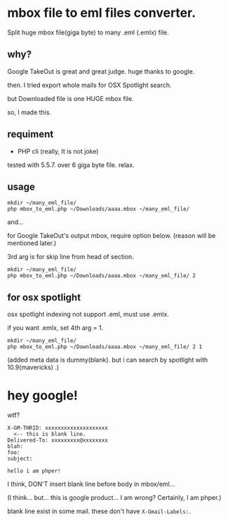 mbox file to eml files converter.
================================

Split huge mbox file(giga byte)  to many .eml (.emlx) file.

why?
----

Google TakeOut is great and great judge. huge thanks to google.


then. I tried export whole mails for OSX Spotlight search.

but Downloaded file is one HUGE mbox file.

so, I made this.


requiment
---------

- PHP cli (really, It is not joke)

tested with 5.5.7. over 6 giga byte file. relax.

usage
-----

```
mkdir ~/many_eml_file/
php mbox_to_eml.php ~/Downloads/aaaa.mbox ~/many_eml_file/
```

and...

for Google TakeOut's output mbox, require option below. (reason will be mentioned later.)

3rd arg is for skip line from head of section.

```
mkdir ~/many_eml_file/
php mbox_to_eml.php ~/Downloads/aaaa.mbox ~/many_eml_file/ 2
```

for osx spotlight
-----------------

osx spotlight indexing not support .eml, must use .emlx.

if you want .emlx, set 4th arg = 1.

```
mkdir ~/many_eml_file/
php mbox_to_eml.php ~/Downloads/aaaa.mbox ~/many_eml_file/ 2 1
```

(added meta data is dummy(blank). but i can search by spotlight with 10.9(mavericks) .)

hey google!
==========

wtf?

```
X-GM-THRID: xxxxxxxxxxxxxxxxxxxx
  <-- this is blank line.
Delivered-To: xxxxxxxxx@xxxxxxxx
blah:
foo:
subject:

hello i am phper!
```

I think, DON'T insert blank line before body in mbox/eml...

(I think... but... this is google product... I am wrong? Certainly, I am phper.)

blank line exist in some mail. these don't have `X-Gmail-Labels:`.


